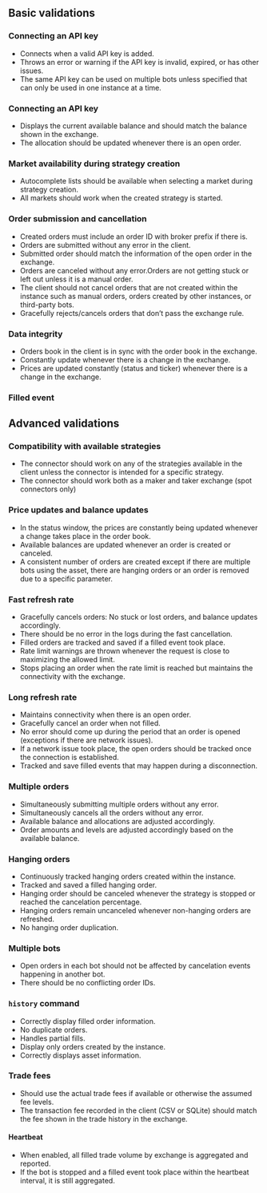 ## Basic validations

### Connecting an API key
- Connects when a valid API key is added.
- Throws an error or warning if the API key is invalid, expired, or has other issues.
- The same API key can be used on multiple bots unless specified that can only be used in one instance at a time.

### Connecting an API key
- Displays the current available balance and should match the balance shown in the exchange.
- The allocation should be updated whenever there is an open order.

### Market availability during strategy creation
- Autocomplete lists should be available when selecting a market during strategy creation.
- All markets should work when the created strategy is started.

### Order submission and cancellation
- Created orders must include an order ID with broker prefix if there is.
- Orders are submitted without any error in the client.
- Submitted order should match the information of the open order in the exchange.
- Orders are canceled without any error.Orders are not getting stuck or left out unless it is a manual order.
- The client should not cancel orders that are not created within the instance such as manual orders, orders created by other instances, or third-party bots.
- Gracefully rejects/cancels orders that don’t pass the exchange rule.

### Data integrity
- Orders book in the client is in sync with the order book in the exchange.
- Constantly update whenever there is a change in the exchange.
- Prices are updated constantly (status and ticker) whenever there is a change in the exchange.

### Filled event

## Advanced validations

### Compatibility with available strategies

- The connector should work on any of the strategies available in the client unless the connector is intended for a specific strategy.
- The connector should work both as a maker and taker exchange (spot connectors only)

### Price updates and balance updates

- In the status window, the prices are constantly being updated whenever a change takes place in the order book.
- Available balances are updated whenever an order is created or canceled.
- A consistent number of orders are created except if there are multiple bots using the asset, there are hanging orders or an order is removed due to a specific parameter.

### Fast refresh rate

- Gracefully cancels orders: No stuck or lost orders, and balance updates accordingly.
- There should be no error in the logs during the fast cancellation.
- Filled orders are tracked and saved if a filled event took place.
- Rate limit warnings are thrown whenever the request is close to maximizing the allowed limit.
- Stops placing an order when the rate limit is reached but maintains the connectivity with the exchange.

### Long refresh rate

- Maintains connectivity when there is an open order.
- Gracefully cancel an order when not filled.
- No error should come up during the period that an order is opened (exceptions if there are network issues).
- If a network issue took place, the open orders should be tracked once the connection is established.
- Tracked and save filled events that may happen during a disconnection.

### Multiple orders

- Simultaneously submitting multiple orders without any error.
- Simultaneously cancels all the orders without any error.
- Available balance and allocations are adjusted accordingly.
- Order amounts and levels are adjusted accordingly based on the available balance.

### Hanging orders

- Continuously tracked hanging orders created within the instance.
- Tracked and saved a filled hanging order.
- Hanging order should be canceled whenever the strategy is stopped or reached the cancelation percentage.
- Hanging orders remain uncanceled whenever non-hanging orders are refreshed.
- No hanging order duplication.

### Multiple bots

- Open orders in each bot should not be affected by cancelation events happening in another bot.
- There should be no conflicting order IDs.

### `history` command

- Correctly display filled order information.
- No duplicate orders.
- Handles partial fills.
- Display only orders created by the instance.
- Correctly displays asset information.

### Trade fees

- Should use the actual trade fees if available or otherwise the assumed fee levels.
- The transaction fee recorded in the client (CSV or SQLite) should match the fee shown in the trade history in the exchange.

#### Heartbeat

- When enabled, all filled trade volume by exchange is aggregated and reported.
- If the bot is stopped and a filled event took place within the heartbeat interval, it is still aggregated.

